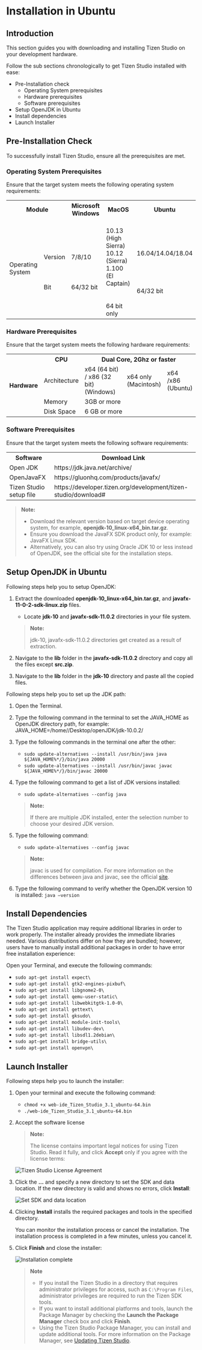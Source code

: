 # Installation in Ubuntu

## Introduction
This section guides you with downloading and installing Tizen Studio on your development hardware. 

Follow the sub sections chronologically to get Tizen Studio installed with ease:

- Pre-Installation check
  - Operating System prerequisites
  - Hardware prerequisites
  - Software prerequisites
- Setup OpenJDK in Ubuntu
- Install dependencies
- Launch Installer
<!---- Troubleshooting 
- Uninstalling -->

## Pre-Installation Check 
To successfully install Tizen Studio, ensure all the prerequisites are met.

### Operating System Prerequisites
Ensure that the target system meets the following operating system requirements:
<table>
  <tr>
    <th colspan="2">Module </th>
    <th>Microsoft Windows</th>
    <th>MacOS</th>
    <th>Ubuntu</th>
  </tr>
  <tr>
    <td>Operating System<br></td>
    <td><br>Version <br><br><br><br>Bit</td>
    <td><br>7/8/10<br><br><br><br>64/32 bit</td>
    <td><br>10.13 (High Sierra)<br>10.12 (Sierra)<br>1.100 (El Captain)<br><br><br>64 bit only</td>
    <td><br>16.04/14.04/18.04<br><br><br><br><br>64/32 bit</td>
  </tr>
</table>

### Hardware Prerequisites
Ensure that the target system meets the following hardware requirements: 
<table>
  <tr>
    <th rowspan="4">Hardware </th>
    <th>CPU</th>
    <th colspan="3">Dual Core, 2Ghz or faster</th>
  </tr>
  <tr>
    <td>Architecture</td>
    <td>x64 (64 bit) / x86 (32 bit)<br>(Windows)</td>
    <td>x64 only<br>(Macintosh) </td>
    <td>x64 /x86 <br>(Ubuntu)<br></td>
  </tr>
  <tr>
    <td>Memory</td>
    <td colspan="3">3GB or more </td>
  </tr>
  <tr>
    <td>Disk Space</td>
    <td colspan="3">6 GB or more </td>
  </tr>
</table>

### Software Prerequisites
Ensure that the target system meets the following software requirements: 
<table>
  <tr>
    <th>Software</th>
    <th>Download Link </th>
  </tr>
  <tr>
    <td>Open JDK</td>
    <td>https://jdk.java.net/archive/</td>
  </tr>
  <tr>
    <td>OpenJavaFX</td>
    <td>https://gluonhq.com/products/javafx/</td>
  </tr>
  <tr>
    <td>Tizen Studio setup file</td>
    <td>https://developer.tizen.org/development/tizen-studio/download#</td>
  </tr>
</table>

> **Note:**
>
> - Download the relevant version based on target device operating system, for example, **openjdk-10_linux-x64_bin.tar.gz**. 
> - Ensure you download the JavaFX <OS> SDK product only, for example: JavaFX Linux SDK.
> - Alternatively, you can also try using Oracle JDK 10 or less instead of OpenJDK, see the official site for the installation steps.

## Setup OpenJDK in Ubuntu

Following steps help you to setup OpenJDK: 

1. Extract the downloaded **openjdk-10_linux-x64_bin.tar.gz**, and **javafx-11-0-2-sdk-linux.zip** files.
   - Locate **jdk-10** and **javafx-sdk-11.0.2** directories in your file system.
   > **Note:**
   >
   >  jdk-10, javafx-sdk-11.0.2 directories get created as a result of extraction. 
   
2. Navigate to the **lib** folder in the **javafx-sdk-11.0.2** directory and copy all the files except **src.zip**.
3. Navigate to the **lib** folder in the **jdk-10** directory and paste all the copied files.

Following steps help you to set up the JDK path:  

1.	Open the Terminal.
2.	Type the following command in the terminal to set the JAVA_HOME as OpenJDK directory path, for example:
	JAVA_HOME=/home/<username>/Desktop/openJDK/jdk-10.0.2/
	
3.	Type the following commands in the terminal one after the other:
	- `sudo update-alternatives --install /usr/bin/java java ${JAVA_HOME%*/}/bin/java 20000`
	- `sudo update-alternatives --install /usr/bin/javac javac ${JAVA_HOME%*/}/bin/javac 20000`
	
4.	Type the following command to get a list of JDK versions installed:
	- `sudo update-alternatives --config java`
	
	> **Note:**
    >
    >  If there are multiple JDK installed, enter the selection number to choose your desired JDK version.
	
5.	Type the following command:
	- `sudo update-alternatives --config javac`
	
	> **Note:**
    >
    >  javac is used for compilation. For more information on the differences between java and javac, see the official [site](https://docs.oracle.com).
	
6.	Type the following command to verify whether the OpenJDK version 10 is installed:
	`java –version`

## Install Dependencies

The Tizen Studio application may require additional libraries in order to work properly. The installer already provides the immediate libraries needed. Various distributions differ on how they are bundled; however, users have to manually install additional packages in order to have error free installation experience:

Open your Terminal, and execute the following commands: 
- `sudo apt-get install expect\`
- `sudo apt-get install gtk2-engines-pixbuf\`
- `sudo apt-get install libgnome2-0\`
- `sudo apt-get install qemu-user-static\`
- `sudo apt-get install libwebkitgtk-1.0-0\`
- `sudo apt-get install gettext\`
- `sudo apt-get install gksudo\`
- `sudo apt-get install module-init-tools\`
- `sudo apt-get install libudev-dev\`
- `sudo apt-get install libsdl1.2debian\`
- `sudo apt-get install bridge-utils\`
- `sudo apt-get install openvpn\`

## Launch Installer 
Following steps help you to launch the installer:

1. Open your terminal and execute the following command:
	- `chmod +x web-ide_Tizen_Studio_3.1_ubuntu-64.bin`
	- `./web-ide_Tizen_Studio_3.1_ubuntu-64.bin` 

2. Accept the software license

   > **Note:**
   >
   >  The license contains important legal notices for using Tizen Studio. Read it fully, and click **Accept** only if you agree with the license terms:

   ![Tizen Studio License Agreement](./media/install_sdk_license.png)

3. Click the **...** and specify a new directory to set the SDK and data location. If the new directory is valid and shows no errors, click **Install**:

   ![Set SDK and data location](./media/install_sdk_directory.png)

4. Clicking **Install** installs the required packages and tools in the specified directory.

   You can monitor the installation process or cancel the installation. The installation process is completed in a few minutes, unless you cancel it.

5. Click **Finish** and close the installer:


   ![Installation complete](./media/migration_finish_instal.png)

   > **Note**
   >
   > - If you install the Tizen Studio in a directory that requires administrator privileges for access, such as `C:\Program Files`, administrator privileges are required to run the Tizen SDK tools.
   > - If you want to install additional platforms and tools, launch the Package Manager by checking the **Launch the Package Manager** check box and click **Finish**.
   > - Using the Tizen Studio Package Manager, you can install and update additional tools. For more information on the Package Manager, see [Updating Tizen Studio](./update-sdk.md).

